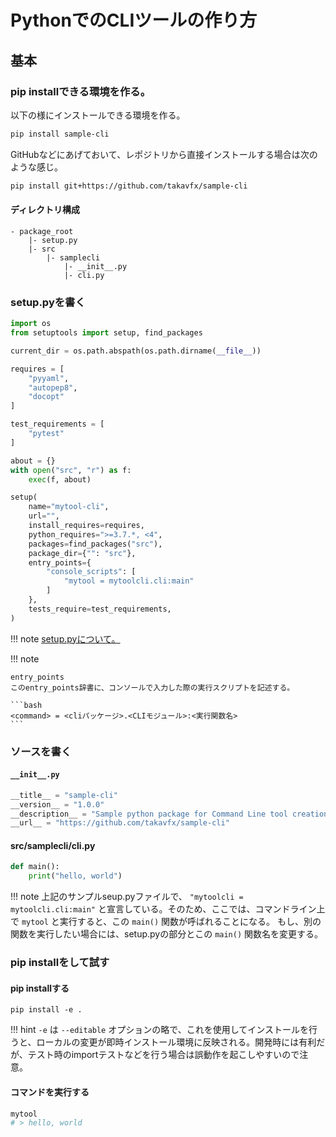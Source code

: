 # PythonでのCLIツールの作り方

## 基本

### pip installできる環境を作る。

以下の様にインストールできる環境を作る。

```bash
pip install sample-cli
```

GitHubなどにあげておいて、レポジトリから直接インストールする場合は次のような感じ。

```bash
pip install git+https://github.com/takavfx/sample-cli
```


#### ディレクトリ構成

```
- package_root
    |- setup.py
    |- src
        |- samplecli
            |- __init__.py
            |- cli.py
```

### setup.pyを書く

```python
import os
from setuptools import setup, find_packages

current_dir = os.path.abspath(os.path.dirname(__file__))

requires = [
    "pyyaml",
    "autopep8",
    "docopt"
]

test_requirements = [
    "pytest"
]

about = {}
with open("src", "r") as f:
    exec(f, about)

setup(
    name="mytool-cli",
    url="",
    install_requires=requires,
    python_requires=">=3.7.*, <4",
    packages=find_packages("src"),
    package_dir={"": "src"},
    entry_points={
        "console_scripts": [
            "mytool = mytoolcli.cli:main"
        ]
    },
    tests_require=test_requirements,
)
```

!!! note
    [setup.pyについて。](https://docs.python.org/ja/3/distutils/setupscript.html)

!!! note

    entry_points
    このentry_points辞書に、コンソールで入力した際の実行スクリプトを記述する。

    ```bash
    <command> = <cliパッケージ>.<CLIモジュール>:<実行関数名>
    ```

### ソースを書く

#### `__init__.py`

```python
__title__ = "sample-cli"
__version__ = "1.0.0"
__description__ = "Sample python package for Command Line tool creation by Python"
__url__ = "https://github.com/takavfx/sample-cli"
```

#### src/samplecli/cli.py

```python
def main():
    print("hello, world")
```

!!! note
    上記のサンプルseup.pyファイルで、 `"mytoolcli = mytoolcli.cli:main"` と宣言している。そのため、ここでは、コマンドライン上で `mytool` と実行すると、この `main()` 関数が呼ばれることになる。
    もし、別の関数を実行したい場合には、setup.pyの部分とこの `main()` 関数名を変更する。


### pip installをして試す

#### pip installする

```
pip install -e .
```

!!! hint
    `-e` は `--editable` オプションの略で、これを使用してインストールを行うと、ローカルの変更が即時インストール環境に反映される。開発時には有利だが、テスト時のimportテストなどを行う場合は誤動作を起こしやすいので注意。


#### コマンドを実行する

```bash
mytool
# > hello, world
```
